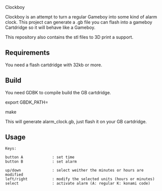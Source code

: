 Clockboy

Clockboy is an attempt to turn a regular Gameboy into some kind of alarm clock.
This project can generate a .gb file you can flash into a gameboy Cartdridge so it will behave like a Gameboy.

This repository also contains the stl files to 3D print a support.


Requirements
------------

You need a flash cartdridge with 32kb or more.


Build
-----

You need GDBK to compile build the GB cartdridge.

export GBDK_PATH=<the path where you installed GBDK>

make


This will generate alarm_clock.gb, just flash it on your GB cartdridge. 

Usage
-----

 ```
 Keys:
 
 button A             : set time
 button B             : set alarm

 up/down 			  : select weither the minutes or hours are modified 
 left/right			  : modify the selected units (hours or minutes)
 select				  : activate alarm (A: regular K: konami code)
```

